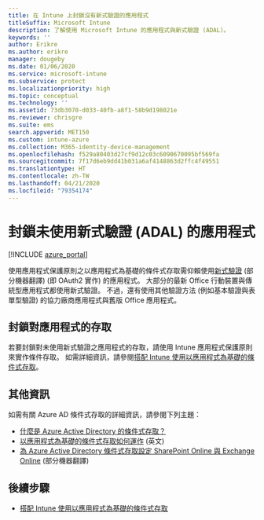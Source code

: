 ```yaml
---
title: 在 Intune 上封鎖沒有新式驗證的應用程式
titleSuffix: Microsoft Intune
description: 了解使用 Microsoft Intune 的應用程式與新式驗證 (ADAL)。
keywords: ''
author: Erikre
ms.author: erikre
manager: dougeby
ms.date: 01/06/2020
ms.service: microsoft-intune
ms.subservice: protect
ms.localizationpriority: high
ms.topic: conceptual
ms.technology: ''
ms.assetid: 73db3070-d033-40fb-a8f1-58b9d198021e
ms.reviewer: chrisgre
ms.suite: ems
search.appverid: MET150
ms.custom: intune-azure
ms.collection: M365-identity-device-management
ms.openlocfilehash: f529a80403d27cf9d12c03c6090670095bf569fa
ms.sourcegitcommit: 7f17d6eb9dd41b031a6af4148863d2ffc4f49551
ms.translationtype: HT
ms.contentlocale: zh-TW
ms.lasthandoff: 04/21/2020
ms.locfileid: "79354174"
---
```

# <a name="block-apps-that-dont-use-modern-authentication-adal"></a>封鎖未使用新式驗證 (ADAL) 的應用程式

[!INCLUDE [azure_portal](../includes/azure_portal.md)]

使用應用程式保護原則之以應用程式為基礎的條件式存取需仰賴使用[新式驗證](https://support.office.com/article/Using-Office-365-modern-authentication-with-Office-clients-776c0036-66fd-41cb-8928-5495c0f9168a) \(部分機器翻譯\) (即 OAuth2 實作) 的應用程式。 大部分的最新 Office 行動裝置與傳統型應用程式都使用新式驗證。 不過，還有使用其他驗證方法 (例如基本驗證與表單型驗證) 的協力廠商應用程式與舊版 Office 應用程式。

## <a name="block-access-to-apps"></a>封鎖對應用程式的存取

若要封鎖對未使用新式驗證之應用程式的存取，請使用 Intune 應用程式保護原則來實作條件存取。 如需詳細資訊，請參閱[搭配 Intune 使用以應用程式為基礎的條件式存取](app-based-conditional-access-intune.md)。

## <a name="additional-information"></a>其他資訊

如需有關 Azure AD 條件式存取的詳細資訊，請參閱下列主題：
- [什麼是 Azure Active Directory 的條件式存取？](https://docs.microsoft.com/azure/active-directory/conditional-access/overview)
- [以應用程式為基礎的條件式存取如何運作](app-based-conditional-access-intune.md#how-app-based-conditional-access-works) \(英文\)
- [為 Azure Active Directory 條件式存取設定 SharePoint Online 與 Exchange Online](https://docs.microsoft.com/azure/active-directory/conditional-access/conditional-access-for-exo-and-spo) \(部分機器翻譯\)

## <a name="next-steps"></a>後續步驟

- [搭配 Intune 使用以應用程式為基礎的條件式存取](app-based-conditional-access-intune.md)
